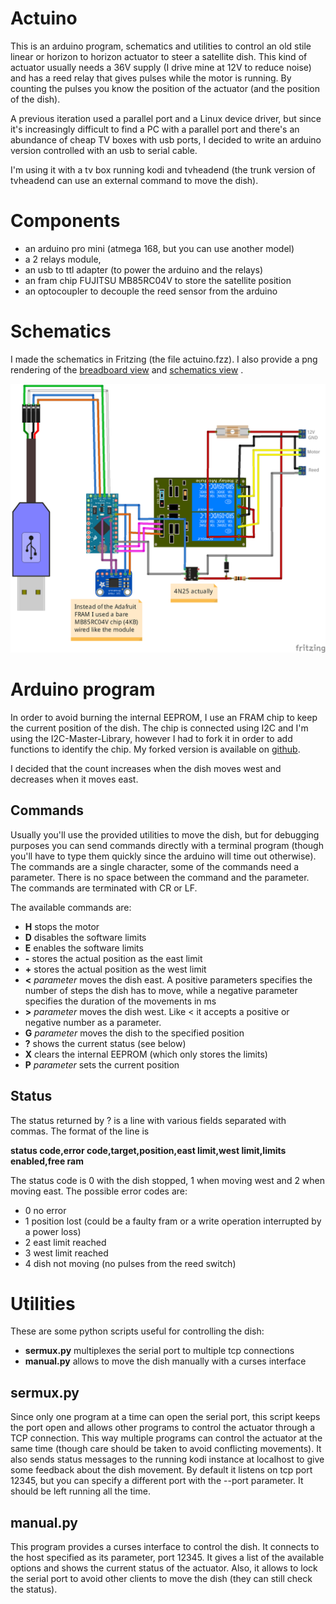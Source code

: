 # Actuino
This is an arduino program, schematics and utilities to control an old stile linear or horizon to horizon actuator to steer a satellite dish.
This kind of actuator usually needs a 36V supply (I drive mine at 12V to reduce noise) and has a reed relay that gives pulses while the motor is running. By counting the pulses you know the position of the actuator (and the position of the dish).

A previous iteration used a parallel port and a Linux device driver, but since it's increasingly difficult to find a PC with a parallel port and there's an abundance of cheap TV boxes with usb ports,
I decided to write an arduino version controlled with an usb to serial cable.

I'm using it with a tv box running kodi and tvheadend (the trunk version of tvheadend can use an external command to move the dish).

# Components

* an arduino pro mini (atmega 168, but you can use another model)
* a 2 relays module,
* an usb to ttl adapter (to power the arduino and the relays)
* an fram chip FUJITSU MB85RC04V to store the satellite position
* an optocoupler to decouple the reed sensor from the arduino



# Schematics
I made the schematics in Fritzing (the file actuino.fzz).
I also provide a png rendering of the [breadboard view](actuino_bb.png) and [schematics view](actuino_schem.png) .

 ![breadboard view](actuino_bb.png)


# Arduino program

In order to avoid burning the internal EEPROM, I use an FRAM chip to keep the current position of the dish. 
The chip is connected using I2C and I'm using the I2C-Master-Library, however I had to fork it in order to add functions to identify the chip.
My forked version is available on [github](https://github.com/olivluca/I2C-Master-Library).

I decided that the count increases when the dish moves west and decreases when it moves east.

## Commands

Usually you'll use the provided utilities to move the dish, but for debugging purposes you can send commands directly with a terminal program (though you'll have to type them quickly since the arduino will time out otherwise).
The commands are a single character, some of the commands need a parameter. There is no space between the command and the parameter. The commands are terminated with CR or LF.

The available commands are:

* **H**  stops the motor
* **D** disables the software limits
* **E** enables the software limits
* **\-** stores the actual position as the east limit
* **\+** stores the actual position as the west limit
* **<** *parameter* moves the dish east. A positive parameters specifies the number of steps the dish has to move, while a negative parameter specifies the duration of the movements in ms
* **\>** *parameter* moves the dish west. Like < it accepts a positive or negative number as a parameter.
* **G** *parameter* moves the dish to the specified position
* **?** shows the current status (see below)
* **X**  clears the internal EEPROM (which only stores the limits)
* **P** *parameter* sets the current position

## Status

The status returned by ? is a line with various fields separated with commas. The format of the line is

**status code,error code,target,position,east limit,west limit,limits enabled,free ram**

The status code is 0 with the dish stopped, 1 when moving west and 2 when moving east.
The possible error codes are:

* 0 no error
* 1 position lost (could be a faulty fram or a write operation interrupted by a power loss)
* 2 east limit reached
* 3 west limit reached
* 4 dish not moving (no pulses from the reed switch)

# Utilities

These are some python scripts useful for controlling the dish:

* **sermux.py** multiplexes the serial port to multiple tcp connections
* **manual.py** allows to move the dish manually with a curses interface

## sermux.py

Since only one program at a time can open the serial port, this script keeps the port open and allows other programs to control the actuator through
a TCP connection.
This way multiple programs can control the actuator at the same time (though care should be taken to avoid conflicting movements).
It also sends status messages to the running kodi instance at localhost to give some feedback about the dish movement.
By default it listens on tcp port 12345, but you can specify a different port with the --port parameter.
It should be left running all the time.

## manual.py

This program provides a curses interface to control the dish. It connects to the host specified as its parameter, port 12345. It gives a list
of the available options and shows the current status of the actuator.
Also, it allows to lock the serial port to avoid other clients to move the dish (they can still check the status).







